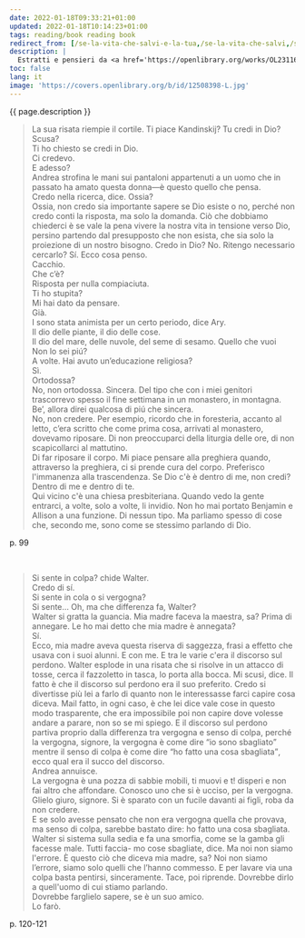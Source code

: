 ```yaml
---
date: 2022-01-18T09:33:21+01:00
updated: 2022-01-18T10:14:23+01:00
tags: reading/book reading book
redirect_from: [/se-la-vita-che-salvi-e-la-tua,/se-la-vita-che-salvi,/selavitachesalvi,/geda-vita,/geda-salvi]
description: |
  Estratti e pensieri da <a href='https://openlibrary.org/works/OL23116226W/Se_la_vita_che_salvi_%C3%A8_la_tua' target='_blank' title='“Se la vita che salvi è la tua„ su Open Library'>Se la vita che salvi è la tu</a> di <a href='https://it.wikipedia.org/wiki/Fabio_Geda' target='_blank' title='Fabio Geda su Wikipedia'>Fabio Ged</a>
toc: false
lang: it
image: 'https://covers.openlibrary.org/b/id/12508398-L.jpg'
---
```

{{ page.description }}

> La sua risata riempie il cortile. Ti piace Kandinskij? Tu credi in Dio?  
> Scusa?  
> Ti ho chiesto se credi in Dio.  
> Ci credevo.  
> E adesso?  
> Andrea strofina le mani sui pantaloni appartenuti a un uomo che in passato ha amato questa donna—è questo quello che pensa.  
> Credo nella ricerca, dice.
> Ossia?  
> Ossia, non credo sia importante sapere se Dio esiste o no, perché non credo conti la risposta, ma solo la domanda. Ciò che dobbiamo chiederci è se vale la pena vivere la nostra vita in tensione verso Dio, persino partendo dal presupposto che non esista, che sia solo la proiezione di un nostro bisogno. Credo in Dio? No. Ritengo necessario cercarlo? Sí. Ecco cosa penso.  
> Cacchio.  
> Che c’è?  
> Risposta per nulla compiaciuta.  
> Ti ho stupita?  
> Mi hai dato da pensare.  
> Già.  
> I sono stata animista per un certo periodo, dice Ary.  
> Il dio delle piante, il dio delle cose.  
> Il dio del mare, delle nuvole, del seme di sesamo. Quello che vuoi  
> Non lo sei piú?  
> A volte. Hai avuto un’educazione religiosa?  
> Sì.  
> Ortodossa?  
> No, non ortodossa. Sincera. Del tipo che con i miei genitori trascorrevo spesso il fine settimana in un monastero, in montagna.  
> Be’, allora direi qualcosa di piú che sincera.  
> No, non credere. Per esempio, ricordo che in foresteria, accanto al letto, c’era scritto che come prima cosa, arrivati al monastero, dovevamo riposare. Di non preoccuparci della liturgia delle ore, di non scapicollarci al mattutino.  
> Di far riposare il corpo. Mi piace pensare alla preghiera quando, attraverso la preghiera, ci si prende cura del corpo. Preferisco l'immanenza alla trascendenza. Se Dio c'è è dentro di me, non credi? Dentro di me e dentro di te.  
> Qui vicino c'è una chiesa presbiteriana. Quando vedo la gente entrarci, a volte, solo a volte, li invidio. Non ho mai portato Benjamin e Allison a una funzione. Di nessun tipo. Ma parliamo spesso di cose che, secondo me, sono come se stessimo parlando di Dio.

p. 99

<br>

> Si sente in colpa? chide Walter.  
> Credo di sí.  
> Si sente in cola o si vergogna?  
> Si sente… Oh, ma che differenza fa, Walter?  
> Walter si gratta la guancia. Mia madre faceva la maestra, sa? Prima di annegare. Le ho mai detto che mia madre è annegata?  
> Sí.  
> Ecco, mia madre aveva questa riserva di saggezza, frasi a effetto che usava con i suoi alunni. E con me. E tra le varie c'era il discorso sul perdono. Walter esplode in una risata che si risolve in un attacco di tosse, cerca il fazzoletto in tasca, lo porta alla bocca. Mi scusi, dice. Il fatto è che il discorso sul perdono era il suo preferito. Credo si divertisse più lei a farlo di quanto non le interessasse farci capire cosa diceva. Mail fatto, in ogni caso, è che lei dice vale cose in questo modo trasparente, che era impossibile poi non capire dove volesse andare a parare, non so se mi spiego. E il discorso sul perdono partiva proprio dalla differenza tra vergogna e senso di colpa, perché la vergogna, signore, la vergogna è come dire <q>io sono sbagliato</q> mentre il senso di colpa è come dire <q>ho fatto una cosa sbagliata</q>, ecco qual era il succo del discorso.  
> Andrea annuisce.  
> La vergogna è una pozza di sabbie mobili, ti muovi e t! disperi e non fai altro che affondare. Conosco uno che si è ucciso, per la vergogna. Glielo giuro, signore. Si è sparato con un fucile davanti ai figli, roba da non credere.  
> E se solo avesse pensato che non era vergogna quella che provava, ma senso di colpa, sarebbe bastato dire: ho fatto una cosa sbagliata. Walter si sistema sulla sedia e fa una smorfia, come se la gamba gli facesse male. Tutti faccia- mo cose sbagliate, dice. Ma noi non siamo l'errore. È questo ciò che diceva mia madre, sa? Noi non siamo l’errore, siamo solo quelli che l’hanno commesso. E per lavare via una colpa basta pentirsi, sinceramente. Tace, poi riprende. Dovrebbe dirlo a quell'uomo di cui stiamo parlando.  
> Dovrebbe farglielo sapere, se è un suo amico.  
> Lo farò.

p. 120-121